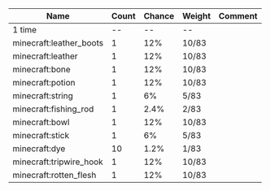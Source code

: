 | Name                    | Count | Chance | Weight | Comment |
| ----------------------- | ----- | ------ | ------ | ------- |
| 1 time                  |    -- |     -- |     -- |         |
| minecraft:leather_boots |     1 |    12% |  10/83 |         |
| minecraft:leather       |     1 |    12% |  10/83 |         |
| minecraft:bone          |     1 |    12% |  10/83 |         |
| minecraft:potion        |     1 |    12% |  10/83 |         |
| minecraft:string        |     1 |     6% |   5/83 |         |
| minecraft:fishing_rod   |     1 |   2.4% |   2/83 |         |
| minecraft:bowl          |     1 |    12% |  10/83 |         |
| minecraft:stick         |     1 |     6% |   5/83 |         |
| minecraft:dye           |    10 |   1.2% |   1/83 |         |
| minecraft:tripwire_hook |     1 |    12% |  10/83 |         |
| minecraft:rotten_flesh  |     1 |    12% |  10/83 |         |